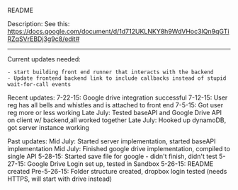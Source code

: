 README

Description: 
See this: 
https://docs.google.com/document/d/1d712UKLNKY8h9WdVHoc3IQn9qGTiRZqSVrEBDj3g9c8/edit#

_______________________________________________________________________________________

Current updates needed: 

	- start building front end runner that interacts with the backend
	- Update frontend backend link to include callbacks instead of stupid wait-for-call events

Recent updates: 
	7-22-15: Google drive integration successful
	7-12-15: User reg has all bells and whistles and is attached to front end
	7-5-15: Got user reg more or less working
	Late July: Tested baseAPI and Google Drive API on client w/ backend,all worked together
	Late July: Hooked up dynamoDB, got server instance working 	

Past updates: 
	Mid July: Started server implementation, started baseAPI implementation
	Mid July: Finished google drive implementation, compiled to single API
	5-28-15: Started save file for google - didn't finish, didn't test
	5-27-15: Google Drive Login set up, tested in Sandbox
	5-26-15: README created
	Pre-5-26-15: Folder structure created, dropbox login tested (needs HTTPS, will start with drive instead)